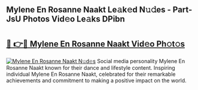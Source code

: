 ## Mylene En Rosanne Naakt Le𝚊k𝚎d N𝚞𝚍es - Part-JsU Photos Vid𝚎o Le𝚊ks DPibn

# <h2><a href="http://fb43dq1.evod.top/?m=Mylene+En+Rosanne+Naakt">🔗 👉🔴 Mylene En Rosanne Naakt Vid𝚎o Ph𝚘t𝚘s</a></h2>

[![Mylene En Rosanne Naakt N𝚞d𝚎s](https://i.imgur.com/8V9OHl7.gif)](http://fb43dq1.evod.top/?m=Mylene+En+Rosanne+Naakt)
Social media personality Mylene En Rosanne Naakt known for their dance and lifestyle content. Inspiring individual Mylene En Rosanne Naakt, celebrated for their remarkable achievements and commitment to making a positive impact on the world. 
